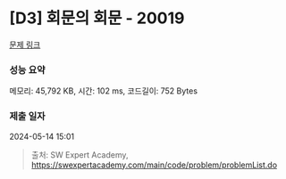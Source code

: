 # [D3] 회문의 회문 - 20019 

[문제 링크](https://swexpertacademy.com/main/code/problem/problemDetail.do?contestProbId=AY2hjCWKbykDFATh) 

### 성능 요약

메모리: 45,792 KB, 시간: 102 ms, 코드길이: 752 Bytes

### 제출 일자

2024-05-14 15:01



> 출처: SW Expert Academy, https://swexpertacademy.com/main/code/problem/problemList.do